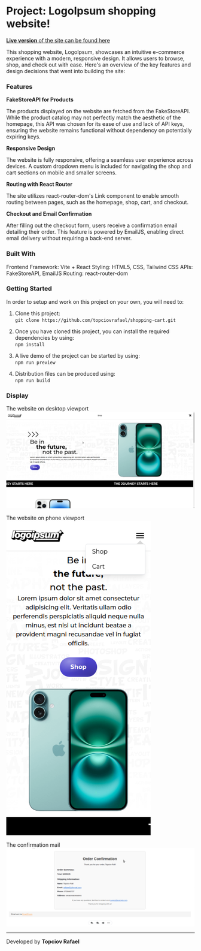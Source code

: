 # Project: LogoIpsum shopping website!

[**Live version** of the site can be found here](https://shopping-cart-topciovrafaels-projects.vercel.app/)

This shopping website, LogoIpsum, showcases an intuitive e-commerce experience with a modern, responsive design. It allows users to browse, shop, and check out with ease. Here's an overview of the key features and design decisions that went into building the site:

### Features
**FakeStoreAPI for Products**

The products displayed on the website are fetched from the FakeStoreAPI. While the product catalog may not perfectly match the aesthetic of the homepage, this API was chosen for its ease of use and lack of API keys, ensuring the website remains functional without dependency on potentially expiring keys.

**Responsive Design**

The website is fully responsive, offering a seamless user experience across devices. A custom dropdown menu is included for navigating the shop and cart sections on mobile and smaller screens.

**Routing with React Router**

The site utilizes react-router-dom's Link component to enable smooth routing between pages, such as the homepage, shop, cart, and checkout.

**Checkout and Email Confirmation**

After filling out the checkout form, users receive a confirmation email detailing their order. This feature is powered by EmailJS, enabling direct email delivery without requiring a back-end server.

### Built With
Frontend Framework: Vite + React
Styling: HTML5, CSS, Tailwind CSS
APIs: FakeStoreAPI, EmailJS
Routing: react-router-dom

### Getting Started

In order to setup and work on this project on your own, you will need to:

1. Clone this project:  
   `git clone https://github.com/topciovrafael/shopping-cart.git`

2. Once you have cloned this project, you can install the required dependencies by using:  
   `npm install`

3. A live demo of the project can be started by using:  
   `npm run preview`

4. Distribution files can be produced using:  
   `npm run build`

### Display

The website on desktop viewport
![view 1](src/assets/desktop-view.png)

The website on phone viewport
![view 2](src/assets/phone-view.png)

The confirmation mail
![view 2](src/assets/mail-confirmation.png)

---

Developed by **Topciov Rafael**

